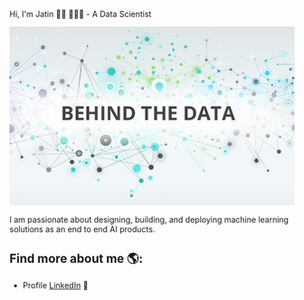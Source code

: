 
Hi, I'm Jatin 👋🏾 👩🏾‍💻 - A Data Scientist


<img src="https://github.com/jmalhot/jmalhot/blob/master/Data-Science.jpeg">



I am passionate about designing, building, and deploying machine learning solutions as an end to end AI products.


## Find more about me 🌎: 

- Profile <a href="https://www.linkedin.com/in/jatin-malhotra//">LinkedIn</a> 💼
